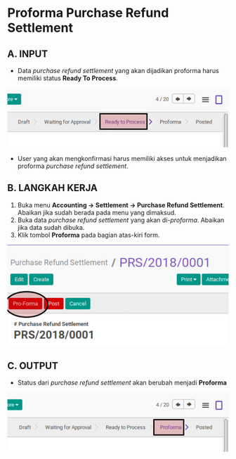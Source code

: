 # Proforma Purchase Refund Settlement

## A. INPUT

* Data *purchase refund settlement* yang akan dijadikan proforma harus memiliki status **Ready To Process**.

![](../../img/purchase-refund-settlement/status-ready-to-process.png)

* User yang akan mengkonfirmasi harus memiliki akses untuk menjadikan proforma *purchase refund settlement*.

## B. LANGKAH KERJA

1. Buka menu **Accounting -> Settlement -> Purchase Refund Settlement**. Abaikan jika sudah berada pada menu yang dimaksud.
2. Buka data *purchase refund settlement* yang akan di-*proforma*. Abaikan jika data sudah dibuka.
3. Klik tombol **Proforma** pada bagian atas-kiri form.

![](../../img/purchase-refund-settlement/tombol-proforma.png)

## C. OUTPUT

* Status dari *purchase refund settlement* akan berubah menjadi **Proforma**

![](../../img/purchase-refund-settlement/status-proforma.png)
